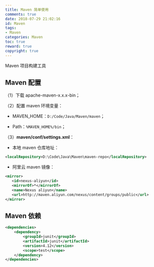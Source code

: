 ```yaml
---
title: Maven 简单使用
comments: true
date: 2018-07-29 21:02:16
id: Maven
tags: 
- Maven
categories: Maven
toc: true
reward: true
copyright: true
---
```


<!--# Maven-->

Maven 项目构建工具

<!--more-->

## Maven 配置

（1）下载 apache-maven-x.x.x-bin；

（2）配置 maven 环境变量：

- MAVEN_HOME：`D:/Code/Java/Maven/maven`；

- Path：`%MAVEN_HOME%/bin`；

（3）**maven/conf/settings.xml**：

- 本地 maven 仓库地址：

```xml
<localRepository>D:\Code\Java\Maven\maven-repo</localRepository>
```

- 阿里云 maven 镜像：

```xml
<mirror>
   <id>nexus-aliyun</id>
   <mirrorOf>*</mirrorOf>
   <name>Nexus aliyun</name>
   <url>http://maven.aliyun.com/nexus/content/groups/public</url>
</mirror> 
```
## Maven 依赖

```xml
<dependencies>
    <dependency>
        <groupId>junit</groupId>
        <artifactId>junit</artifactId>
        <version>4.12</version>
        <scope>test</scope>
    </dependency>
</dependencies>
```